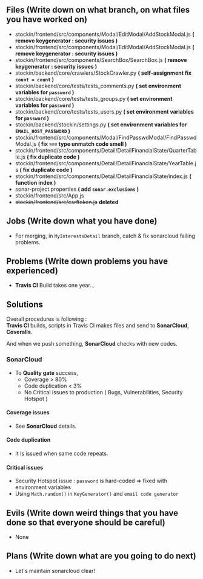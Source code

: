 ## Files (Write down on what branch, on what files you have worked on)
  - stockin/frontend/src/components/Modal/EditModal/AddStockModal.js **( remove keygenerator : security issues )**
  - stockin/frontend/src/components/Modal/EditModal/AddStockModal.js **( remove keygenerator : security issues )**
  - stockin/frontend/src/components/SearchBox/SearchBox.js **( remove keygenerator : security issues )**
  - stockin/backend/core/crawlers/StockCrawler.py **( self-assignment fix `count = count` )**
  - stockin/backend/core/tests/tests_comments.py **( set environment variables for `password` )**
  - stockin/backend/core/tests/tests_groups.py **( set environment variables for `password` )**
  - stockin/backend/core/tests/tests_users.py **( set environment variables for `password` )**
  - stockin/backend/stockin/settings.py **( set environment variables for `EMAIL_HOST_PASSWORD` )**
  - stockin/frontend/src/components/Modal/FindPasswdModal/FindPasswdModal.js **( fix `===` type unmatch code smell )**
  - stockin/frontend/src/components/Detail/DetailFinancialState/QuarterTable.js **( fix duplicate code )**
  - stockin/frontend/src/components/Detail/DetailFinancialState/YearTable.js **( fix duplicate code )**
  - stockin/frontend/src/components/Detail/DetailFinancialState/index.js **( function index )**
  - sonar-project.properties **( add `sonar.exclusions` )**
  - stockin/frontend/src/App.js
  - ~~stockin/frontend/src/csrftoken.js~~ **deleted**
  

## Jobs (Write down what you have done)
  - For merging, in `MyInterestsDetail` branch, catch & fix sonarcloud failing problems.

## Problems (Write down problems you have experienced)
  - **Travis CI** Build takes one year...
  
## Solutions
  Overall procedures is following : <br/>
  **Travis CI** builds, scripts in Travis CI makes files and send to **SonarCloud**, **Coveralls**.<br/>
  
  And when we push something, **SonarCloud** checks with new codes.

  ### SonarCloud
  - To **Quality gate** success,
    - Coverage > 80%
    - Code duplication < 3%
    - No Critical issues to production ( Bugs, Vulnerabilities, Security Hotspot )
  
  #### Coverage issues
  - See **SonarCloud** details.
  
  #### Code duplication
  - It is issued when same code repeats.
  
  #### Critical issues
  - Security Hotspot issue : `password` is hard-coded => fixed with environment variables
  - Using `Math.random()` in `KeyGenerator()` and `email code generator`
  
## Evils (Write down weird things that you have done so that everyone should be careful)
- None

## Plans (Write down what are you going to do next)
- Let's maintain sonarcloud clear!
